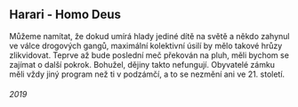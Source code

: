 ## Harari - Homo Deus

Můžeme namítat, že dokud umírá hlady jediné dítě na světě a někdo zahynul ve válce drogových gangů, maximální kolektivní úsilí by mělo takové hrůzy zlikvidovat.
Teprve až bude poslední meč překován na pluh, měli bychom se zajímat o další pokrok.
Bohužel, dějiny takto nefungují.
Obyvatelé zámku měli vždy jiný program než ti v podzámčí, a to se nezmění ani ve 21. století.


###### 2019